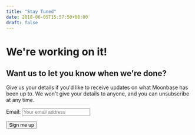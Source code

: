 ```yaml
---
title: "Stay Tuned"
date: 2018-06-05T15:57:50+08:00
draft: false
---
```

# We're working on it!

## Want us to let you know when we're done?
Give us your details if you'd like to receive updates on what Moonbase has been up to. We won't give your details to anyone, and you can unsubscribe at any time.

<form name="subscribe" method="POST" netlify>
  <p>
    <label>Email: <input type="email" name="email" placeholder="Your email address"/></label>
  </p>
  <p>
    <button type="submit">Sign me up</button>
  </p>
</form>
